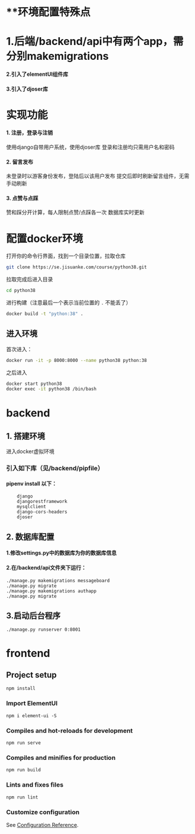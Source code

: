 # **环境配置特殊点
# 1.后端/backend/api中有两个app，需分别makemigrations
#### 2.引入了elementUI组件库
#### 3.引入了djoser库


# 实现功能

#### 1. 注册，登录与注销 
使用django自带用户系统，使用djoser库
登录和注册均只需用户名和密码
#### 2. 留言发布 
未登录时以游客身份发布，登陆后以该用户发布
提交后即时刷新留言组件，无需手动刷新
#### 3. 点赞与点踩
赞和踩分开计算，每人限制点赞/点踩各一次
数据库实时更新

# 配置docker环境

打开你的命令行界面，找到一个目录位置，拉取仓库

```bash
git clone https://se.jisuanke.com/course/python38.git
```

拉取完成后进入目录

```bash
cd python38
```

进行构建（注意最后一个表示当前位置的 `.` 不能丢了）

```bash
docker build -t "python:38" .
```

## 进入环境

首次进入：

```bash
docker run -it -p 8000:8000 --name python38 python:38
```

之后进入

```bash
docker start python38
docker exec -it python38 /bin/bash
```

# backend
## 1. 搭建环境
进入docker虚拟环境
### 引入如下库（见/backend/pipfile） 
#### pipenv install 以下：
```
	django
	djangorestframework
	mysqlclient
	django-cors-headers
	djoser
```
## 2. 数据库配置
#### 1.修改settings.py中的数据库为你的数据库信息
#### 2.在/backend/api文件夹下运行：
```
./manage.py makemigrations messageboard
./manage.py migrate
./manage.py makemigrations authapp
./manage.py migrate
```
## 3.启动后台程序
	./manage.py runserver 0:8001

# frontend

## Project setup
```
npm install
```
### Import ElementUI
```
npm i element-ui -S
```
### Compiles and hot-reloads for development
```
npm run serve
```

### Compiles and minifies for production
```
npm run build
```

### Lints and fixes files
```
npm run lint
```

### Customize configuration
See [Configuration Reference](https://cli.vuejs.org/config/).







